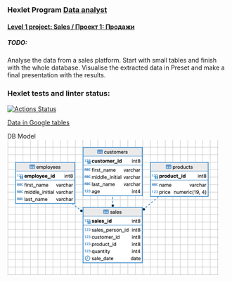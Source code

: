 ### Hexlet Program [Data analyst](https://ru.hexlet.io/programs/data-analytics)
#### [Level 1 project: Sales / Проект 1: Продажи ](https://ru.hexlet.io/programs/data-analytics/projects/92)

##### TODO:
Analyse the data from a sales platform. Start with small tables and finish with the whole database. Visualise the extracted data in Preset and make a final presentation with the results.

### Hexlet tests and linter status:
[![Actions Status](https://github.com/paalso/data-analytics-project-92/actions/workflows/hexlet-check.yml/badge.svg)](https://github.com/paalso/data-analytics-project-92/actions)

[Data in Google tables](data_analyst_l1_project_step1)

DB Model
![Sales DB structure](assets/db_structure.png)

